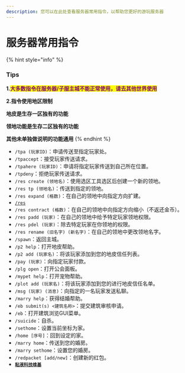 ```yaml
---
description: 您可以在此处查看服务器常用指令，以帮助您更好的游玩服务器
---
```


# 服务器常用指令

{% hint style="info" %}
### Tips

**1.**<mark style="color:purple;">**大多数指令在服务器/子服主城不能正常使用，请去其他世界使用**</mark>

**2.指令使用地区限制**

**地皮是生存一区独有的功能**

**领地功能是生存二区独有的功能**

**其他未单独做说明的功能通用**
{% endhint %}

* `/tpa (玩家ID)`：申请传送至指定玩家处。
* `/tpaccept`：接受玩家传送请求。
* `/tpahere (玩家ID)`：申请将指定玩家传送到自己所在位置。
* `/tpdeny`：拒绝玩家传送请求。
* `/res create (领地名)`：使用选区工具选区后创建一个新的领地。
* `/res tp (领地名)`：传送到指定的领地。
* `/res expand (格数)`：在自己的领地中向指定方向扩建。
* [`/res`](ling-di-zhi-ling-jiao-cheng.md)
* `/res contract (格数)`：在自己的领地中向指定方向缩小（不返还金币）。
* `/res padd (玩家)`：在自己的领地中给予特定玩家领地权限。
* `/res pdel (玩家)`：除去特定玩家在你领地的权限。
* `/res rename (旧名字) (新名字)`：在自己的领地中更改领地名字。
* `/spawn`：返回主城。
* `/p2 help`：打开地皮帮助。
* `/p2 add (玩家名)`：将该玩家添加到您的地皮信任列表。
* `/pay (玩家)`：向指定玩家付款。
* `/plg open`：打开公会面板。
* `/mypet help`：打开宠物帮助。
* `/plot add (玩家名)`：将该玩家添加到您的进行地皮信任名单。
* `/msg (玩家) (消息)`：向指定的一名玩家发送私聊。
* `/marry help`：获得结婚帮助。
* `/eb submit(s) <建筑名称>`：提交建筑审核申请。
* `/eb`：打开建筑浏览GUI菜单。
* `/suicide`：自杀。
* `/sethome`：设置当前坐标为家。
* `/home [序号]`：回到设定的家。
* `/marry home`：传送到您的婚房。
* `/marry sethome`：设置您的婚房。
* `/redpacket [add/new]`：创建新的红包。
* [**`粘液科技维基`**](https://slimefun-wiki.guizhanss.cn/)

